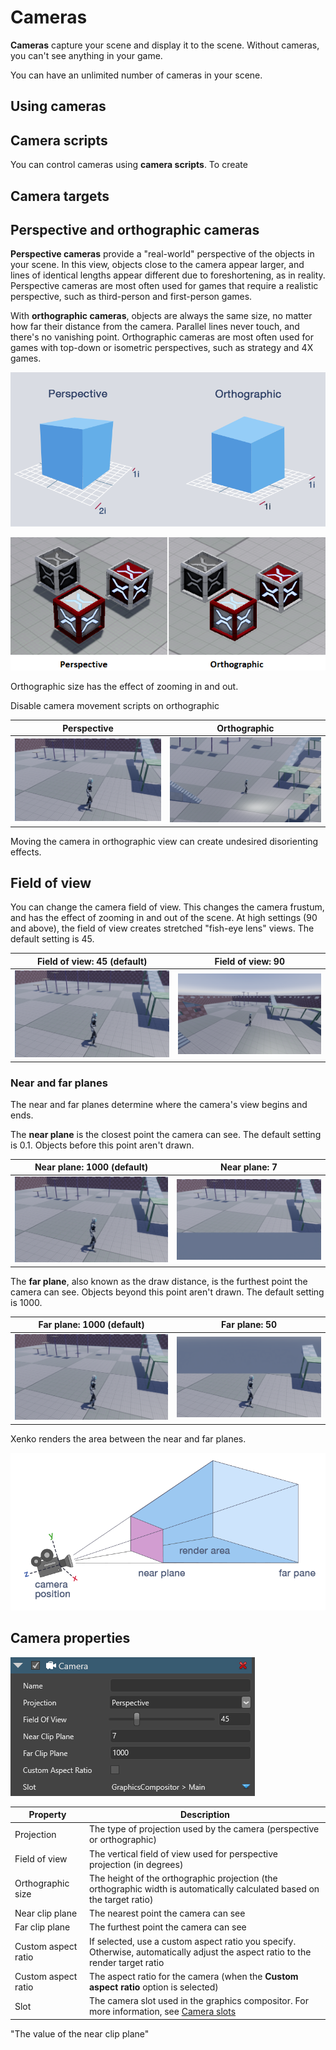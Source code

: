 # Cameras

**Cameras** capture your scene and display it to the scene. Without cameras, you can't see anything in your game.

You can have an unlimited number of cameras in your scene.

## Using cameras

## Camera scripts

You can control cameras using **camera scripts**. To create 

## Camera targets

## Perspective and orthographic cameras

**Perspective cameras** provide a "real-world" perspective of the objects in your scene. In this view, objects close to the camera appear larger, and lines of identical lengths appear different due to foreshortening, as in reality. Perspective cameras are most often used for games that require a realistic perspective, such as third-person and first-person games.

With **orthographic cameras**, objects are always the same size, no matter how far their distance from the camera. Parallel lines never touch, and there's no vanishing point. Orthographic cameras are most often used for games with top-down or isometric perspectives, such as strategy and 4X games.

![Perspective and orthographic diagram](media/perspective-orthographic-diagram.png)

![Perspective and orthographic views](media/perspective-and-orthographic-views.png)

Orthographic size has the effect of zooming in and out.

Disable camera movement scripts on orthographic

| Perspective  | Orthographic
|--------------|------------
| ![Perspective view](media/perspective-screenshot.png)| ![Orthographic view](media/orthographic-screenshot.png)

Moving the camera in orthographic view can create undesired disorienting effects. 

## Field of view

You can change the camera field of view. This changes the camera frustum, and has the effect of zooming in and out of the scene. At high settings (90 and above), the field of view creates stretched "fish-eye lens" views. The default setting is 45.

| Field of view: 45 (default) | Field of view: 90
|-----------------------------|------------------
| ![Default FOV](media/perspective-screenshot.png)| ![High FOV](media/90-degree-fov.png)

### Near and far planes

The near and far planes determine where the camera's view begins and ends.

The **near plane** is the closest point the camera can see. The default setting is 0.1. Objects before this point aren't drawn.

| Near plane: 1000 (default)  | Near plane: 7
|--------------------|------------------
| ![Near plane: 1000](media/perspective-screenshot.png)| ![Near plane: 7](media/near-clip-7.png)

The **far plane**, also known as the draw distance, is the furthest point the camera can see. Objects beyond this point aren't drawn. The default setting is 1000.

| Far plane: 1000 (default)  | Far plane: 50
|--------------------|------------------
| ![Far plane: 1000](media/perspective-screenshot.png)| ![Far plane: 50](media/far-clip-50.png) 

Xenko renders the area between the near and far planes.

![Camera position](../get-started/media/camera-position.png)

## Camera properties

![Camera properties](media/camera-properties.png)

| Property            | Description                                       
|---------------------|--------------------------------------------------
| Projection          | The type of projection used by the camera (perspective or orthographic)
| Field of view       | The vertical field of view used for perspective projection (in degrees)
| Orthographic size   | The height of the orthographic projection (the orthographic width is automatically calculated based on the target ratio)
| Near clip plane     | The nearest point the camera can see
| Far clip plane      | The furthest point the camera can see
| Custom aspect ratio | If selected, use a custom aspect ratio you specify.  Otherwise, automatically adjust the aspect ratio to the render target ratio
| Custom aspect ratio | The aspect ratio for the camera (when the **Custom aspect ratio** option is selected)
| Slot                | The camera slot used in the graphics compositor. For more information, see [Camera slots](camera-slots.md)


"The value of the near clip plane"